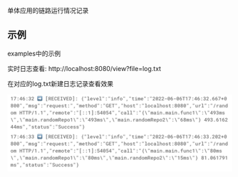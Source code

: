 单体应用的链路运行情况记录

## 示例

examples中的示例

实时日志查看: http://localhost:8080/view?file=log.txt

在对应的log.txt新建日志记录查看效果

![示例图片](./assets/1.png)
